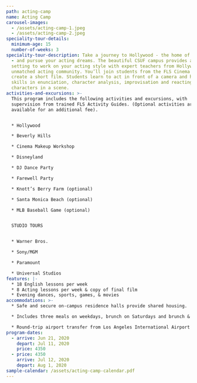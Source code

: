 ```yaml
---
path: acting-camp
name: Acting Camp
carousel-images:
  - /assets/acting-camp-1.jpeg
  - /assets/acting-camp-2.jpeg
speciality-tour-details:
  minimum-age: 15
  number-of-weeks: 3
speciality-tour-description: Take a journey to Hollywood - the home of the stars
  - and pursue your acting dreams. The beautiful CSUF campus provides an ideal
  setting to work on your acting style with expert teachers from Hollywood’s
  unmatched acting community. You’ll join students from the FLS Cinema Camp to
  create a short film. Students learn to act in front of a camera and hone
  skills in enunciation, character analysis, improvisation and reacting to other
  characters in a scene.
activities-and-excursions: >-
  This program includes the following activities and excursions, with
  supervision from trained FLS Activity Guides. (Optional activities are
  available for an additional fee).


  * Hollywood

  * Beverly Hills

  * Cinema Makeup Workshop

  * Disneyland

  * DJ Dance Party

  * Farewell Party

  * Knott’s Berry Farm (optional)

  * Santa Monica Beach (optional)

  * MLB Baseball Game (optional)


  STUDIO TOURS


  * Warner Bros.

  * Sony/MGM

  * Paramount

  * Universal Studios
features: |-
  * 18 English lessons per week
  * 8 Acting lessons per week & copy of final film
  * Evening dances, sports, games, & movies
accommodations: >-
  * Safe and secure on-campus residence halls provide shared housing.

  * Includes three meals on weekdays, brunch on Saturdays and brunch & dinner on Sundays.

  * Round-trip airport transfer from Los Angeles International Airport (LAX).
program-dates:
  - arrive: Jun 21, 2020
    depart: Jul 11, 2020
    price: 4350
  - price: 4350
    arrive: Jul 12, 2020
    depart: Aug 1, 2020
sample-calendar: /assets/acting-camp-calendar.pdf
---
```

